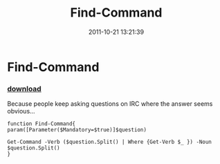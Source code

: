 ﻿---
pid:            3019
parent:         0
children:       
poster:         Joel Bennett
title:          Find-Command
date:           2011-10-21 13:21:39
description:    Because people keep asking questions on IRC where the answer seems obvious...
format:         posh
---

# Find-Command

### [download](3019.ps1)  

Because people keep asking questions on IRC where the answer seems obvious...

```posh
function Find-Command{
param([Parameter($Mandatory=$true)]$question)

Get-Command -Verb ($question.Split() | Where {Get-Verb $_ }) -Noun $question.Split()
}
```
